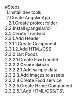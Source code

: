 #Steps\
&nbsp;1.Install dev tools\
&nbsp;2.Create Angular App\
&nbsp;&nbsp; 2.1.Create project folder\
    2.2.Install @angular/cli\
    2.3.Create Frontend\
        2.3.1.Add Header\
            2.3.1.1.Create Component\
            2.3.1.2.Add HTML/CSS\
        2.3.2.List Foods\
            2.3.2.1.Create Food model\
            2.3.2.2.Create data.ts\
                2.3.2.2.1.Add sample data\
            2.3.2.3.Add images to assets\
            2.3.2.4.Create Food service\
            2.3.2.5.Create Home Component\
                2.3.2.5.1.Add HTML/CSS/TS\
        